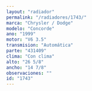```yaml
---
layout: "radiador"
permalink: "/radiadores/1743/"
marca: "Chrysler / Dodge"
modelo: "Concorde"
ano: "1999"
motor: "V6 3.5"
transmision: "Automática"
parte: "431409"
clima: "Con clima"
alto: "26 5/8"
ancho: "14 7/8"
observaciones: ""
id: "1743"
---
```



